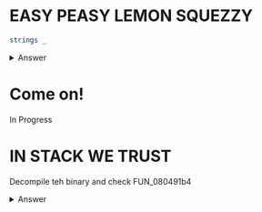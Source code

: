 # EASY PEASY LEMON SQUEZZY

```sh
strings _
```

<details>
<summary markdown="span">Answer</summary>

flag : ``
Was_really_easy
``
</details>

# Come on!

In Progress

# IN STACK WE TRUST

Decompile teh binary and check FUN_080491b4

<details>
<summary markdown="span">Answer</summary>

flag : ``
1ts_t00_34sy_4_y0u
``
</details>